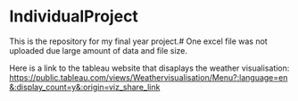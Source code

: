 # IndividualProject
This is the repository for my final year project.#
One excel file was not uploaded due large amount of data and file size.

Here is a link to the tableau website that disaplays the weather visualisation: https://public.tableau.com/views/Weathervisualisation/Menu?:language=en&:display_count=y&:origin=viz_share_link
